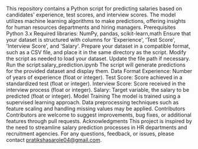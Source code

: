This repository contains a Python script for predicting salaries based on candidates' experience, test scores, and interview scores. The model utilizes machine learning algorithms to make predictions, offering insights for human resources departments and hiring managers.
Prerequisites
Python 3.x
Required libraries: NumPy, pandas, scikit-learn,math
Ensure that your dataset is structured with columns for 'Experience', 'Test Score', 'Interview Score', and 'Salary'.
Prepare your dataset in a compatible format, such as a CSV file, and place it in the same directory as the script.
Modify the script as needed to load your dataset. Update the file path if necessary.
Run the script:salary_prediction.ipynb
The script will generate predictions for the provided dataset and display them.
Data Format
Experience: Number of years of experience (float or integer).
Test Score: Score achieved in a standardized test (float or integer).
Interview Score: Score received in the interview process (float or integer).
Salary: Target variable, the salary to be predicted (float or integer).
Model Training
The model is trained using a supervised learning approach.
Data preprocessing techniques such as feature scaling and handling missing values may be applied.
Contributors
Contributors are welcome to suggest improvements, bug fixes, or additional features through pull requests.
Acknowledgments
This project is inspired by the need to streamline salary prediction processes in HR departments and recruitment agencies.
For any questions, feedback, or issues, please contact pratikshasarole04@gmail.com.
